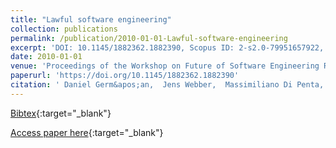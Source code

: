 ```yaml
---
title: "Lawful software engineering"
collection: publications
permalink: /publication/2010-01-01-Lawful-software-engineering
excerpt: 'DOI: 10.1145/1882362.1882390, Scopus ID: 2-s2.0-79951657922, Cited by: 3'
date: 2010-01-01
venue: 'Proceedings of the Workshop on Future of Software Engineering Research, FoSER 2010, at the 18th ACM SIGSOFT International Symposium on Foundations of Software Engineering, 2010, Santa Fe, NM, USA, November 7-11, 2010'
paperurl: 'https://doi.org/10.1145/1882362.1882390'
citation: ' Daniel Germ&apos;an,  Jens Webber,  Massimiliano Di Penta, &quot;Lawful software engineering.&quot; Proceedings of the Workshop on Future of Software Engineering Research, FoSER 2010, at the 18th ACM SIGSOFT International Symposium on Foundations of Software Engineering, 2010, Santa Fe, NM, USA, November 7-11, 2010, 2010.'
---
```

[Bibtex](https://dblp.org/rec/bib/conf/sigsoft/GermanWP10){:target="_blank"}

[Access paper here](https://doi.org/10.1145/1882362.1882390){:target="_blank"}

